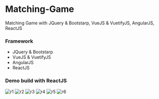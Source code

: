 # Matching-Game
Matching Game with JQuery &amp; Bootstarp, VueJS &amp; VuetifyJS, AngularJS, ReactJS

### Framework 
- JQuery &amp; Bootstarp
- VueJS &amp; VuetifyJS
- AngularJS
- ReactJS

### Demo build with ReactJS
![r1](https://user-images.githubusercontent.com/71135805/214021366-21f47dbf-47e5-4d44-820e-f297495e9f07.png)
![r2](https://user-images.githubusercontent.com/71135805/214021378-fdeb88c8-b94a-45c9-bdcf-5fdaa7212921.png)
![r3](https://user-images.githubusercontent.com/71135805/214021394-17b39239-c477-4f3e-8f0f-1865b2c6e789.png)
![r4](https://user-images.githubusercontent.com/71135805/214021409-8541a4b8-fc03-4a05-b597-075ae8ac1a4e.png)
![r5](https://user-images.githubusercontent.com/71135805/214021422-5e6a0599-3942-40d1-9d61-7ef193b4769b.png)
![r6](https://user-images.githubusercontent.com/71135805/214021437-aa23ceee-8b7c-40d9-9cc8-89d84b9fe78f.png)
